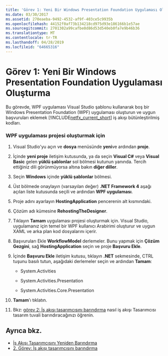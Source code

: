 ```yaml
---
title: 'Görev 1: Yeni Bir Windows Presentation Foundation Uygulaması Oluşturma'
ms.date: 03/30/2017
ms.assetid: 270eaeba-9492-4532-af9f-403ce5c9935b
ms.openlocfilehash: 44152f0af73b134218cd975d93e186166b1e57ae
ms.sourcegitcommit: 2701302a99cafbe0d86d53d540eb0fa7e9b46b36
ms.translationtype: MT
ms.contentlocale: tr-TR
ms.lasthandoff: 04/28/2019
ms.locfileid: "64665316"
---
```

# <a name="task-1-create-a-new-windows-presentation-foundation-application"></a>Görev 1: Yeni Bir Windows Presentation Foundation Uygulaması Oluşturma
Bu görevde, WPF uygulaması Visual Studio şablonu kullanarak boş bir Windows Presentation Foundation (WPF) uygulaması oluşturun ve uygun başvuruları eklemek [!INCLUDE[netfx_current_short](../../../includes/netfx-current-short-md.md)] iş akışı bütünleştirilmiş kodları.  
  
### <a name="to-create-the-wpf-application-project"></a>WPF uygulaması projesi oluşturmak için  
  
1. Visual Studio'yu açın ve **dosya** menüsünde **yeni**ve ardından **proje**.  
  
2. İçinde **yeni proje** iletişim kutusunda, ya da seçin **Visual C#**  veya **Visual Basic** gelen **yüklü şablonlar** sol bölmesi kutunun yanında. Tercih ettiğiniz dili görünmüyorsa altına bakın **diğer diller**.  
  
3. Seçin **Windows** içinde **yüklü şablonlar** bölmesi.  
  
4. Üst bölmede onaylayın (varsayılan değer) **.NET Framework 4** aşağı açılan liste kutusunda seçili ve ardından **WPF uygulaması**.  
  
5. Proje adını ayarlayın **HostingApplication** pencerenin alt kısmındaki.  
  
6. Çözüm adı kümesine **RehostingTheDesigner**.  
  
7. Tıklayın **Tamam** uygulaması projesi oluşturmak için. Visual Studio, uygulamanız için temel bir WPF kullanıcı Arabirimi oluşturur ve uygun XAML ve arka plan kod dosyalarını içerir.  
  
8. Başvuruları Ekle **WorkflowModel** derlemeler. Bunu yapmak için **Çözüm Gezgini**, sağ **HostingApplication** seçin ve proje **Başvuru Ekle**.  
  
9. İçinde **Başvuru Ekle** iletişim kutusu, tıklayın **.NET** sekmesinde, CTRL tuşunu basılı tutun, aşağıdaki derlemeler seçin ve ardından **Tamam**:  
  
    - System.Activities  
  
    - System.Activities.Presentation  
  
    - System.Activities.Core.Presentation  
  
10. **Tamam**'ı tıklatın.  
  
11. Bkz: [görev 2: İş akışı tasarımcısını barındırma](task-2-host-the-workflow-designer.md) nasıl iş akışı Tasarımcısı tasarım tuvali barındıracağınızı öğrenin.  
  
## <a name="see-also"></a>Ayrıca bkz.

- [İş Akışı Tasarımcısını Yeniden Barındırma](rehosting-the-workflow-designer.md)
- [2. Görev: İş akışı tasarımcısını barındırma](task-2-host-the-workflow-designer.md)
